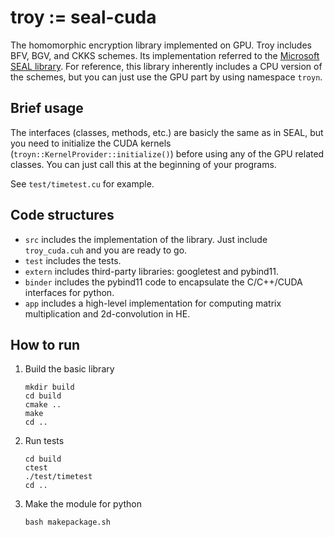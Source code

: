 # troy := seal-cuda

The homomorphic encryption library implemented on GPU. Troy includes BFV, BGV, and CKKS schemes. Its implementation referred to the [Microsoft SEAL library](https://github.com/Microsoft/SEAL).
For reference, this library inherently includes a CPU version of the schemes, but you can just use the GPU part by using namespace `troyn`.

## Brief usage
The interfaces (classes, methods, etc.) are basicly the same as in SEAL, but you need to initialize the CUDA kernels (`troyn::KernelProvider::initialize()`) before using any of the GPU related classes. You can just call this at the beginning of your programs.

See `test/timetest.cu` for example.

## Code structures
* `src` includes the implementation of the library. Just include `troy_cuda.cuh` and you are ready to go.
* `test` includes the tests.
* `extern` includes third-party libraries: googletest and pybind11.
* `binder` includes the pybind11 code to encapsulate the C/C++/CUDA interfaces for python.
* `app` includes a high-level implementation for computing matrix multiplication and 2d-convolution in HE.

## How to run

1. Build the basic library
    ```
    mkdir build
    cd build
    cmake ..
    make
    cd ..
    ```
2. Run tests
    ```
    cd build
    ctest
    ./test/timetest
    cd ..
    ```
2. Make the module for python
    ```
    bash makepackage.sh
    ```
    